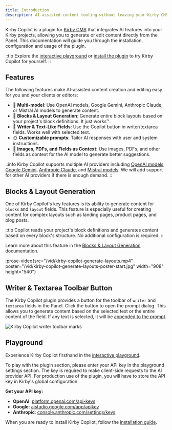 ```yaml
---
title: Introduction
description: AI-assisted content tooling without leaving your Kirby CMS Panel.
---
```


Kirby Copilot is a plugin for [Kirby CMS](https://getkirby.com) that integrates AI features into your Kirby projects, allowing you to generate or edit content directly from the Panel. This documentation will guide you through the installation, configuration and usage of the plugin.

::tip
Explore the [interactive playground](https://try.kirbycopilot.com) or [install the plugin](/docs/copilot/getting-started/installation) to try Kirby Copilot for yourself.
::

## Features

The following features make AI-assisted content creation and editing easy for you and your clients or editors:

- 🦙 **Multi-model**: Use OpenAI models, Google Gemini, Anthropic Claude, or Mistral AI models to generate content.
- 🧱 **Blocks & Layout Generation**: Generate entire block layouts based on your project's block definitions. It just works™.
- 📇 **Writer & Text-Like Fields**: Use the Copilot button in writer/textarea fields. Works well with selected text.
- 🌞 **Customizable prompts**: Tailor AI responses with user and system instructions.
- 🎀 **Images, PDFs, and Fields as Context**: Use images, PDFs, and other fields as context for the AI model to generate better suggestions.

::info
Kirby Copilot supports multiple AI providers including [OpenAI models](https://platform.openai.com/docs/models), [Google Gemini](https://ai.google.dev/gemini-api), [Anthropic Claude](https://www.anthropic.com/claude), and [Mistral models](https://mistral.ai). We will add support for other AI providers if there is enough demand.
::

## Blocks & Layout Generation

One of Kirby Copilot's key features is its ability to generate content for `blocks` and `layout` fields. This feature is especially useful for creating content for complex layouts such as landing pages, product pages, and blog posts.

::tip
Copilot reads your project's block definitions and generates content based on every block's structure. No additional configuration is required.
::

Learn more about this feature in the [Blocks & Layout Generation](/docs/copilot/usage/blocks-and-layout) documentation.

:prose-video{src="/vid/kirby-copilot-generate-layouts.mp4" poster="/vid/kirby-copilot-generate-layouts-poster-start.jpg" width="908" height="540"}

## Writer & Textarea Toolbar Button

The Kirby Copilot plugin provides a button for the toolbar of `writer` and `textarea` fields in the Panel. Click the button to open the prompt dialog. This allows you to generate content based on the selected text or the entire content of the field. If any text is selected, it will be [appended to the prompt](/docs/copilot/usage/toolbar-buttons#selected-text).

![Kirby Copilot writer toolbar marks](/img/kirby-copilot-writer-prompt.png)

## Playground

Experience Kirby Copilot firsthand in the [interactive playground](https://try.kirbycopilot.com).

To play with the plugin section, please enter your API key in the playground settings section. The key is required to make client-side requests to the AI provider API. For production use of the plugin, you will have to store the API key in Kirby's global configuration.

**Get your API key:**

- **OpenAI**: [platform.openai.com/api-keys](https://platform.openai.com/api-keys)
- **Google**: [aistudio.google.com/app/apikey](https://aistudio.google.com/app/apikey)
- **Anthropic**: [console.anthropic.com/settings/keys](https://console.anthropic.com/settings/keys)

When you are ready to install Kirby Copilot, follow the [installation guide](/docs/copilot/getting-started/installation).
